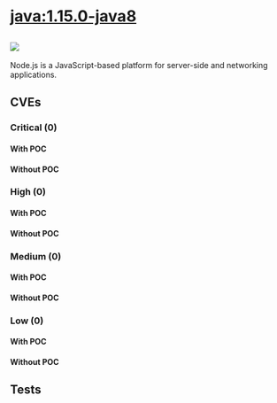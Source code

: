 # [java:1.15.0-java8](https://hub.docker.com/_/java?tab=tags)
![](https://img.shields.io/static/v1?label=tag&message=1.15.0-java8&color=blue)
---
<p>
Node.js is a JavaScript-based platform for server-side and networking applications.
</p>

## CVEs
### Critical (0)
#### With POC

#### Without POC


### High (0)
#### With POC

#### Without POC


### Medium (0)
#### With POC

#### Without POC


### Low (0)
#### With POC

#### Without POC


## Tests
